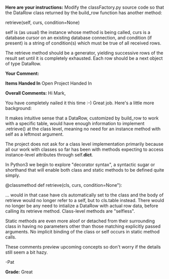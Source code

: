 ﻿**Here are your instructions:**
Modify the classFactory.py source code so that the DataRow class returned by the build_row function has another method:

retrieve(self, curs, condition=None)

self is (as usual) the instance whose method is being called, curs is a database cursor on an existing database connection, and condition (if present) is a string of condition(s) which must be true of all received rows.

The retrieve method should be a generator, yielding successive rows of the result set until it is completely exhausted. Each row should be a next object of type DataRow.

**Your Comment:**

**Items Handed In**
Open Project Handed In

**Overall Comments:**
Hi Mark,

You have completely nailed it this time :-)  Great job. Here's a little more background:

It makes intuitive sense that a DataRow, customized by build_row to work  with a specific table, would have enough information to implement .retrieve() at the class level, meaning no need for an instance method with self as a  leftmost argument.

The project does not ask for a class level implementation primarily because  all our work with classes so far has been with methods expecting to access instance-level attributes through self.__dict__.

In Python3 we begin to explore "decorator syntax", a syntactic sugar or  shorthand that will enable both class and static methods to be defined quite simply.

@classmethod
def retrieve(cls, curs, condition=None"):

... would in that case have cls automatically set to the class and the body of retrieve would no longer refer to a self, but to cls.table instead.  There would no longer be any need to intialize a DataRow with actual row data, before  calling its retrieve method.  Class-level methods are "selfless".

Static methods are even more aloof or detached from their surrounding class in having no parameters other than those matching explicitly passed  arguments.  No implicit binding of the class or self occurs in static method calls.

These comments preview upcoming concepts so don't worry if the details still seem a bit hazy.

-Pat

**Grade:**
Great

